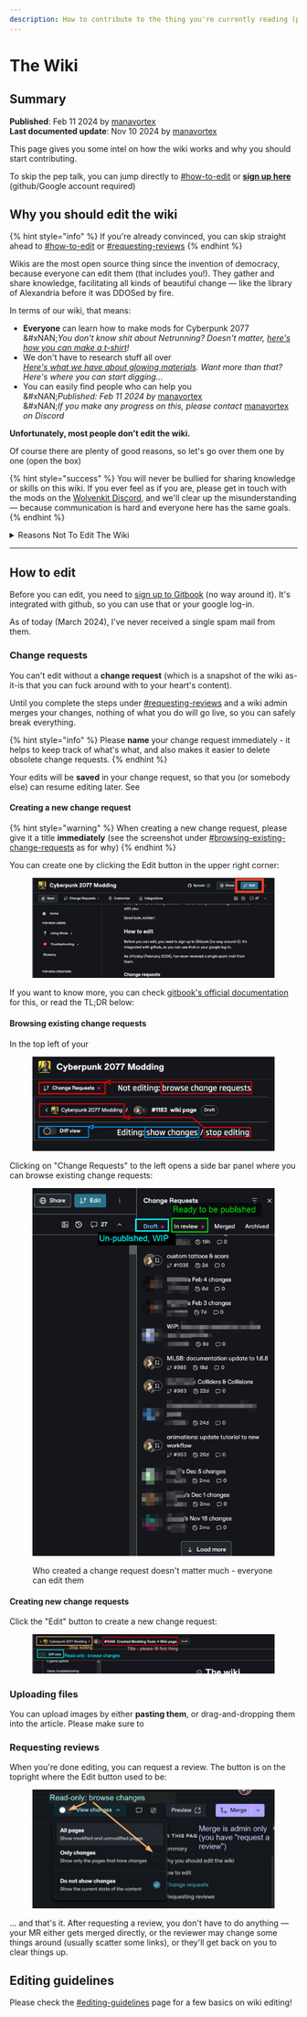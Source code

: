 ```yaml
---
description: How to contribute to the thing you're currently reading (please do)!
---
```


# The Wiki

## Summary

**Published**: Feb 11 2024 by [manavortex](https://app.gitbook.com/u/NfZBoxGegfUqB33J9HXuCs6PVaC3 "mention")\
**Last documented update**: Nov 10 2024 by [manavortex](https://app.gitbook.com/u/NfZBoxGegfUqB33J9HXuCs6PVaC3 "mention")

This page gives you some intel on how the wiki works and why you should start contributing.&#x20;

To skip the pep talk, you can jump directly to [#how-to-edit](./#how-to-edit "mention") or [**sign up here**](https://app.gitbook.com/invite/-MP5ijqI11FeeX7c8-N8/IZreyNnVlImKaeMtoJLY) (github/Google account required)

## Why you should edit the wiki

{% hint style="info" %}
If you're already convinced, you can skip straight ahead to [#how-to-edit](./#how-to-edit "mention") or [#requesting-reviews](./#requesting-reviews "mention")
{% endhint %}

Wikis are the most open source thing since the invention of democracy, because everyone can edit them (that includes you!). They gather and share knowledge, facilitating all kinds of beautiful change — like the library of Alexandria before it was DDOSed by fire.

In terms of our wiki, that means:

* **Everyone** can learn how to make mods for Cyberpunk 2077\
  &#xNAN;_&#x59;ou don't know shit about Netrunning? Doesn't matter,_ [_here's how you can make a t-shirt_](../modding-guides/items-equipment/adding-new-items/)_!_
* We don't have to research stuff all over\
  [_Here's what we have about glowing materials_](../for-mod-creators-theory/materials/configuring-materials/emissive-material-properties.md)_. Want more than that? Here's where you can start digging..._
* You can easily find people who can help you\
  &#xNAN;_&#x50;ublished: Feb 11 2024 by_ [manavortex](https://app.gitbook.com/u/NfZBoxGegfUqB33J9HXuCs6PVaC3 "mention")\
  &#xNAN;_&#x49;f you make any progress on this, please contact_ [manavortex](https://app.gitbook.com/u/NfZBoxGegfUqB33J9HXuCs6PVaC3 "mention") _on Discord_

**Unfortunately, most people don't edit the wiki.**

Of course there are plenty of good reasons, so let's go over them one by one (open the box)

{% hint style="success" %}
You will never be bullied for sharing knowledge or skills on this wiki. If you ever feel as if you are, please get in touch with the mods on the [Wolvenkit Discord](http://discord.gg/redmodding), and we'll clear up the misunderstanding — because communication is hard and everyone here has the same goals.
{% endhint %}

<details>

<summary>Reasons Not To Edit The Wiki</summary>

### But I don't know how!

That's easy, just scroll down to [#how-to-edit](./#how-to-edit "mention") and find out!

### But I'll just ruin everything!

No, you won't. Every change you make has to be reviewed by one of our **wiki admins** before going live, so you really couldn't if you tried.

### But my English is bad!

I promise you, nobody else will care about this as much as you do. Personally, I'm so happy about the guide/wiki page's existence that I love the author all the more for not letting grammar get in the way.

That being said, if you really feel uncomfortable publishing anything in "bad English", we can solve that! You can either add it to the [title of your change request](./#change-request-titles) (e.g. "`PLEASE FIX GRAMMAR my guide about stuff`"), or run your text through ChatGPT (this is exactly what LLMs are for!)

### But this is just speculation! I haven't verified it!

No problem at all, just pop an info box at the top of your wiki page or section:

This stuff is **not verified**! If you can confirm it (or find out how it really works), please update this page or get in touch with (you) via (however)!

... and then go ahead. Remember, wikis are collaborative! Once you've put a foundation, others can pitch in and improve.

### But I have only half-understood this!

Imagine the following situation:&#x20;

In a world without wikis, you want to edit the colour of a car. After a bracing journey, you make it to the Discord server, where you find the `textures-and-materials` channel and ask. Someone cheerfully tells you:

Cyberpunk doesn't use textured materials, so you'll have to edit a multilayered file. For that, you're gonna want MLSetupBuilder, it's linked all over the place, there's also a channel somewhere under tools, or was it a thread? I dunno!&#x20;

\<they ping the tool's creator, who is not responding — presumably AFK>&#x20;

Ah, nvm. Just use the search function, you'll find people talking about this!

\<you use the search function. There are thousands of hits.>

That is why even a shitty wiki page is better than none. At the very least, it's a point to collect information and links.&#x20;

Besides, from personal experience — writing guides helps me to understand a process much better.

### But I'm just me! Why can't someone competent write this?

There are two kinds of people: those who can write documentation and those who don't. A lot of people simply _suck_ at explaining things (I'm sure you had at least one of those as a teacher), which rules them out for creating wiki guides.

That leaves a much smaller group, which again splits in two halves: those who hate writing documentation, and those who don't.

So you're looking for a competent person who is good at explaining things and doesn't hate making guides. That's not very many people, and most of them have other things to do besides writing wiki pages (making mods, developing tools, slaving away for a corporation to earn a living wage, you name it). Sure, if you wait long enough, someone will probably get around to it, but... chances are that it's someone just like you.

### OK, I'm sold! I'll edit as soon as...

With all due respect, DO IT NOW!&#x20;

Because "as soon as" never comes.&#x20;

You'll be killed by a dropping anvil. Or you will be replaced by bodystealers from the dark side of the moon, who never intended to edit. Or while double-checking your facts, you'll notice another rabbit hole that you want to go down first. Or you'll forget about it. Or real life will get in the way.

Get that information out of your head and into a change request. If you never finish up on it, somebody else will — but at least your knowledge doesn't die with you.

Good luck, soldier!

</details>

***

## How to edit

Before you can edit, you need to [sign up to Gitbook](https://app.gitbook.com/invite/-MP5ijqI11FeeX7c8-N8/IZreyNnVlImKaeMtoJLY) (no way around it). It's integrated with github, so you can use that or your google log-in.&#x20;

As of today (March 2024), I've never received a single spam mail from them.

### Change requests&#x20;

You can't edit without a **change request** (which is a snapshot of the wiki as-it-is that you can fuck around with to your heart's content).&#x20;

Until you complete the steps under [#requesting-reviews](./#requesting-reviews "mention") and a wiki admin merges your changes, nothing of what you do will go live, so you can safely break everything.

{% hint style="info" %}
Please **name** your change request immediately - it helps to keep track of what's what, and also makes it easier to delete obsolete change requests.
{% endhint %}

Your edits will be **saved** in your change request, so that you (or somebody else) can resume editing later. See&#x20;

#### Creating a new change request

{% hint style="warning" %}
When creating a new change request, please give it a title **immediately** (see the screenshot under [#browsing-existing-change-requests](./#browsing-existing-change-requests "mention") as for why)
{% endhint %}

You can create one by clicking the Edit button in the upper right corner:

<figure><img src="../.gitbook/assets/gitbook_edit_view.png" alt=""><figcaption></figcaption></figure>

If you want to know more, you can check [gitbook's official documentation](https://docs.gitbook.com/content-editor/editor/change-requests) for this, or read the TL;DR below:

#### Browsing existing change requests

In the top left of your&#x20;

<figure><img src="../.gitbook/assets/change_requests_browsing_1.png" alt=""><figcaption></figcaption></figure>

Clicking on "Change Requests" to the left opens a side bar panel where you can browse existing change requests:

<figure><img src="../.gitbook/assets/wiki_editing_change_request_list.png" alt=""><figcaption><p>Who created a change request doesn't matter much - everyone can edit them</p></figcaption></figure>

#### Creating new change requests

Click the "Edit" button to create a new change request:

<figure><img src="../.gitbook/assets/wiki_change_request_new.png" alt=""><figcaption></figcaption></figure>

### Uploading files

You can upload images by either **pasting them**, or drag-and-dropping them into the article. Please make sure to&#x20;

### Requesting reviews

When you're done editing, you can request a review. The button is on the topright where the Edit button used to be:

<figure><img src="../.gitbook/assets/wiki_editing_browse_changes.png" alt=""><figcaption></figcaption></figure>

... and that's it. After requesting a review, you don't have to do anything — your MR either gets merged directly, or the reviewer may change some things around (usually scatter some links), or they'll get back on you to clear things up.

## Editing guidelines

Please check the [#editing-guidelines](./#editing-guidelines "mention") page for a few basics on wiki editing!
